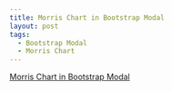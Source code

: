 ```yaml
---
title: Morris Chart in Bootstrap Modal
layout: post
tags:
  - Bootstrap Modal
  - Morris Chart
---
```


[Morris Chart in Bootstrap Modal](http://bootsnipp.com/user/snippets/qgr30)
